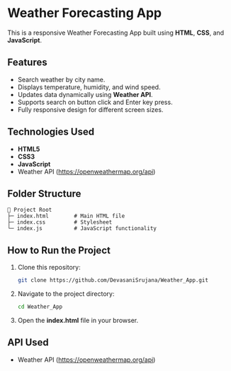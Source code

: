# Weather Forecasting App

This is a responsive Weather Forecasting App built using **HTML**, **CSS**, and **JavaScript**.

## Features
- Search weather by city name.
- Displays temperature, humidity, and wind speed.
- Updates data dynamically using **Weather API**.
- Supports search on button click and Enter key press.
- Fully responsive design for different screen sizes.

## Technologies Used
- **HTML5**
- **CSS3**
- **JavaScript**
- Weather API (https://openweathermap.org/api)

## Folder Structure
```
📁 Project Root
├─ index.html        # Main HTML file
├─ index.css         # Stylesheet
└─ index.js          # JavaScript functionality
```

## How to Run the Project
1. Clone this repository:
   ```bash
   git clone https://github.com/DevasaniSrujana/Weather_App.git
   ```

2. Navigate to the project directory:
   ```bash
   cd Weather_App
   ```

3. Open the **index.html** file in your browser.

## API Used
- Weather API (https://openweathermap.org/api)



